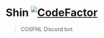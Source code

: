 # Shin [![CodeFactor](https://www.codefactor.io/repository/github/meesvw/shin/badge)](https://www.codefactor.io/repository/github/meesvw/shin)
> COSFNL Discord bot

